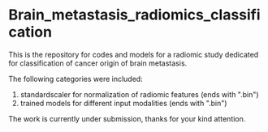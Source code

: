# Brain_metastasis_radiomics_classification

This is the repository for codes and models for a radiomic study dedicated for classification of cancer origin of brain metastasis.

The following categories were included:
1. standardscaler for normalization of radiomic features (ends with ".bin")
2. trained models for different input modalities (ends with ".bin")

The work is currently under submission, thanks for your kind attention.
